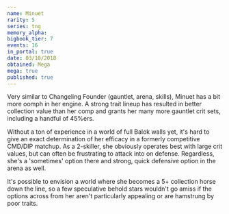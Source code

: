 ```yaml
---
name: Minuet
rarity: 5
series: tng
memory_alpha:
bigbook_tier: 7
events: 16
in_portal: true
date: 03/10/2018
obtained: Mega
mega: true
published: true
---
```


Very similar to Changeling Founder (gauntlet, arena, skills), Minuet has a bit more oomph in her engine. A strong trait lineup has resulted in better collection value than her comp and grants her many more gauntlet crit sets, including a handful of 45%ers.

Without a ton of experience in a world of full Balok walls yet, it's hard to give an exact determination of her efficacy in a formerly competitive CMD/DIP matchup. As a 2-skiller, she obviously operates best with large crit values, but can often be frustrating to attack into on defense. Regardless, she's a 'sometimes' option there and strong, quick defensive option in the arena as well. 

It's possible to envision a world where she becomes a 5+ collection horse down the line, so a few speculative behold stars wouldn't go amiss if the options across from her aren't particularly appealing or are hamstrung by poor traits.
